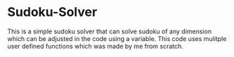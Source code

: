 # Sudoku-Solver
This is a simple sudoku solver that can solve sudoku of any dimension which can be adjusted in the code using a variable. This code uses mulitple user defined functions which was made by me from scratch. 
